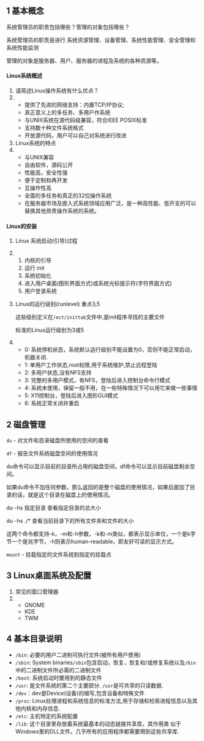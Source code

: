 ## 1  基本概念

系统管理员的职责包括哪些？管理的对象包括哪些？

系统管理员的职责是进行 系统资源管理、设备管理、系统性能管理、安全管理和系统性能监测

管理的对象是服务器、用户、服务器的进程及系统的各种资源等。

#### Linux系统概述

1. 请简述Linux操作系统有什么优点？
2. - 提供了先进的网络支持：内置TCP/IP协议;
    - 真正意义上的多任务、多用户作系统
    - 与UNIX系统在源代码级兼容，符合IEEE POSIX标准
    - 支持数十种文件系统格式
    - 开放源代码，用户可以自己对系统进行改进
3. Linux系统的特点
4. - 与UNIX兼容
    - 自由软件，源码公开
    - 性能高，安全性强
    - 便于定制和再开发
    - 互操作性高
    - 全面的多任务和真正的32位操作系统
    - 在服务器市场及嵌入式系统领域应用广泛，是一种高性能、低开支的可以替换其他昂贵操作系统的系统。

#### Linux的安装

1. Linux 系统启动(引导)过程

2. 1. 内核的引导
    2. 运行 init
    3. 系统初始化
    4. 进入用户桌面(图形界面方式)或系统光标提示符(字符界面方式)
    5. 用户登录系统

3. Linux的运行级别(runlevel) 重点3,5

    这些级别定义在`/ect/inittab`文件中,是init程序寻找的主要文件

    标准的Linux运行级别为3或5

4. - 0: 系统停机状态，系统默认运行级别不能设置为0，否则不能正常启动，机器关闭.
    - 1: 单用户工作状态,root权限,用于系统维护,禁止远程登陆
    - 2: 多用户状态,没有NFS支持
    - 3: 完整的多用户模式，有NFS，登陆后进入控制台命令行模式
    - 4: 系统未使用，保留一般不用，在一些特殊情况下可以用它来做一些事情
    - 5: X11控制台，登陆后进入图形GUI模式
    - 6: 系统正常关闭并重启



## 2  磁盘管理

`du` - 对文件和目录磁盘所使用的空间的查看

`df` - 报告文件系统磁盘空间的使用情况

du命令可以显示目前的目录所占用的磁盘空间，df命令可以显示目前磁盘剩余空间。

 

如果du命令不加任何参数，那么返回的是整个磁盘的使用情况，如果后面加了目录的话，就是这个目录在磁盘上的使用情况。



du -hs 指定目录  查看指定目录的总大小

du -hs ./* 查看当前目录下的所有文件夹和文件的大小

 

这两个命令都支持-k，-m和-h参数，-k和-m类似，都表示显示单位，一个是k字节一个是兆字节，-h则表示human-readable，即友好可读的显示方式。

`mount` - 挂载指定的文件系统到指定的挂载点





## 3  Linux桌面系统及配置

1. 常见的窗口管理器
2. - GNOME
    - KDE
    - TWM

 



## 4  基本目录说明



- `/bin`: 必要的用户二进制可执行文件(被所有用户使用)
- `/sbin`: System binaries`/sbin`包含启动，恢复，恢复和/或修复系统以及`/bin`中的二进制文件所必需的二进制文件
- `/boot`: 系统启动时要用到的静态文件
- `/usr`: 是文件系统的第二个主要部分. `/usr`是可共享的只读数据.
- `/dev`：dev是Device(设备)的缩写,包含设备和特殊文件
- `/proc`: Linux处理进程和系统信息的标准方法,用于存储和检索进程信息以及其他内核和内存信息.
- `/etc`: 主机特定的系统配置
- `/lib`: 这个目录里存放着系统最基本的动态链接共享库，其作用类 似于Windows里的DLL文件。几乎所有的应用程序都需要用到这些共享库.